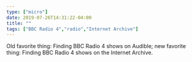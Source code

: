 ```yaml
---
type: ["micro"]
date: 2019-07-26T14:31:22-04:00
title: ""
tags: ["BBC Radio 4","radio","Internet Archive"]
---
```

Old favorite thing: Finding BBC Radio 4 shows on Audible; new favorite thing: Finding BBC Radio 4 shows on the Internet Archive.
